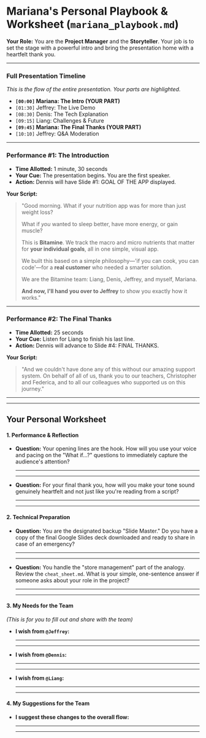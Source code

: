 

# **Mariana's Personal Playbook & Worksheet (`mariana_playbook.md`)**

**Your Role:** You are the **Project Manager** and the **Storyteller**. Your job is to set the stage with a powerful intro and bring the presentation home with a heartfelt thank you.

---

### **Full Presentation Timeline**

*This is the flow of the entire presentation. Your parts are highlighted.*

*   **`[00:00]` Mariana: The Intro (YOUR PART)**
*   `[01:30]` Jeffrey: The Live Demo
*   `[08:30]` Denis: The Tech Explanation
*   `[09:15]` Liang: Challenges & Future
*   **`[09:45]` Mariana: The Final Thanks (YOUR PART)**
*   `[10:10]` Jeffrey: Q&A Moderation

---

### **Performance #1: The Introduction**

*   **Time Allotted:** 1 minute, 30 seconds
*   **Your Cue:** The presentation begins. You are the first speaker.
*   **Action:** Dennis will have Slide #1: GOAL OF THE APP displayed.

**Your Script:**
> "Good morning. What if your nutrition app was for more than just weight loss?
>
> What if *you* wanted to sleep better, have more energy, or gain muscle?
>
> This is **Bitamine**. We track the macro and micro nutrients that matter for **your individual goals**, all in one simple, visual app.
>
> We built this based on a simple philosophy—'if you can cook, you can code'—for a **real customer** who needed a smarter solution.
>
> We are the Bitamine team: Liang, Denis, Jeffrey, and myself, Mariana.
>
> **And now, I'll hand you over to Jeffrey** to show you exactly how it works."

---

### **Performance #2: The Final Thanks**

*   **Time Allotted:** 25 seconds
*   **Your Cue:** Listen for Liang to finish his last line.
*   **Action:** Dennis will advance to Slide #4: FINAL THANKS.

**Your Script:**
> "And we couldn't have done any of this without our amazing support system. On behalf of all of us, thank you to our teachers, Christopher and Federica, and to all our colleagues who supported us on this journey."

---
---

## **Your Personal Worksheet**

#### **1. Performance & Reflection**

*   **Question:** Your opening lines are the hook. How will you use your voice and pacing on the "What if...?" questions to immediately capture the audience's attention?

    ________________________________________________________________
    ________________________________________________________________

*   **Question:** For your final thank you, how will you make your tone sound genuinely heartfelt and not just like you're reading from a script?

    ________________________________________________________________
    ________________________________________________________________

#### **2. Technical Preparation**

*   **Question:** You are the designated backup "Slide Master." Do you have a copy of the final Google Slides deck downloaded and ready to share in case of an emergency?

    ________________________________________________________________
    ________________________________________________________________

*   **Question:** You handle the "store management" part of the analogy. Review the `cheat_sheet.md`. What is your simple, one-sentence answer if someone asks about your role in the project?

    ________________________________________________________________
    ________________________________________________________________

#### **3. My Needs for the Team**

*(This is for you to fill out and share with the team)*

*   **I wish from `@Jeffrey`:**
    ________________________________________________________________
    ________________________________________________________________

*   **I wish from `@Dennis`:**
    ________________________________________________________________
    ________________________________________________________________

*   **I wish from `@Liang`:**
    ________________________________________________________________
    ________________________________________________________________

#### **4. My Suggestions for the Team**

*   **I suggest these changes to the overall flow:**
    ________________________________________________________________
    ________________________________________________________________
